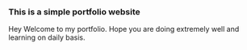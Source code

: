 ### This is a simple portfolio website 

Hey Welcome to my portfolio. 
Hope you are doing extremely well and learning on daily basis.